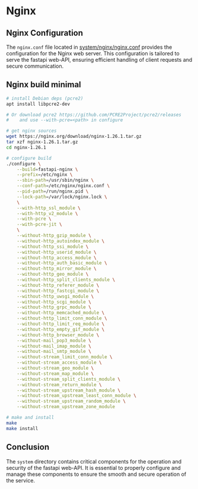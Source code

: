 # Nginx

## Nginx Configuration

The `nginx.conf` file located in [system/nginx/nginx.conf](system/nginx/nginx.conf) provides the configuration for the Nginx web server. This configuration is tailored to serve the fastapi web-API, ensuring efficient handling of client requests and secure communication.

## Nginx build minimal

```bash
# install Debian deps (pcre2)
apt install libpcre2-dev

# Or download pcre2 https://github.com/PCRE2Project/pcre2/releases
#    and use --with-pcre=<path> in configure

# get nginx sources
wget https://nginx.org/download/nginx-1.26.1.tar.gz
tar xzf nginx-1.26.1.tar.gz
cd nginx-1.26.1

# configure build
./configure \
    --build=fastapi-nginx \
    --prefix=/etc/nginx \
    --sbin-path=/usr/sbin/nginx \
    --conf-path=/etc/nginx/nginx.conf \
    --pid-path=/run/nginx.pid \
    --lock-path=/var/lock/nginx.lock \
    \
    --with-http_ssl_module \
    --with-http_v2_module \
    --with-pcre \
    --with-pcre-jit \
    \
    --without-http_gzip_module \
    --without-http_autoindex_module \
    --without-http_ssi_module \
    --without-http_userid_module \
    --without-http_access_module \
    --without-http_auth_basic_module \
    --without-http_mirror_module \
    --without-http_geo_module \
    --without-http_split_clients_module \
    --without-http_referer_module \
    --without-http_fastcgi_module \
    --without-http_uwsgi_module \
    --without-http_scgi_module \
    --without-http_grpc_module \
    --without-http_memcached_module \
    --without-http_limit_conn_module \
    --without-http_limit_req_module \
    --without-http_empty_gif_module \
    --without-http_browser_module \
    --without-mail_pop3_module \
    --without-mail_imap_module \
    --without-mail_smtp_module \
    --without-stream_limit_conn_module \
    --without-stream_access_module \
    --without-stream_geo_module \
    --without-stream_map_module \
    --without-stream_split_clients_module \
    --without-stream_return_module \
    --without-stream_upstream_hash_module \
    --without-stream_upstream_least_conn_module \
    --without-stream_upstream_random_module \
    --without-stream_upstream_zone_module

# make and install
make
make install
```

## Conclusion

The `system` directory contains critical components for the operation and security of the fastapi web-API. It is essential to properly configure and manage these components to ensure the smooth and secure operation of the service.
